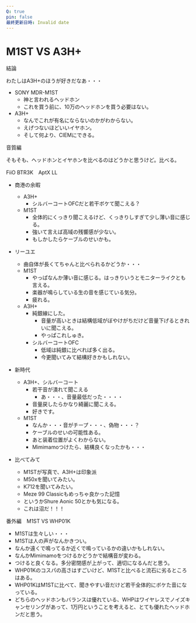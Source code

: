 ```yaml
---
Q: true
pin: false
最終更新日時: Invalid date
---
```

# M1ST VS A3H+

結論

わたしはA3H+のほうが好きだなあ・・・

- SONY MDR-M1ST
    - 神と言われるヘッドホン
    - これを買う前に、10万のヘッドホンを買う必要はない。
- A3H+
    - なんでこれが有名にならないのかがわからない。
    - えげつないほどいいイヤホン。
    - そして何より、CIEMにできる。

音質編

そもそも、ヘッドホンとイヤホンを比べるのはどうかと思うけど。比べる。

FiiO BTR3K　AptX LL

- 商港の余暇
    - A3H+
        - シルバーコートOFCだと若干ボケて聞こえる？
    - M1ST
        - 全体的にくっきり聞こえるけど、くっきりしすぎて少し薄い音に感じる。
        - 強いて言えば高域の残響感が少ない。
        - もしかしたらケーブルのせいかも。
- リーユエ
    - 曲自体が長くてちゃんと比べられるかどうか・・・
    - M1ST
        - やっぱなんか薄い音に感じる。はっきりいうとモニターライクとも言える。
        - 楽器が鳴らしている生の音を感じている気分。
        - 疲れる。
    - A3H+
        - 純銀線にした。
            - 音量が高いときは結構低域がぼやけがちだけど音量下げるときれいに聞こえる。
            - やっぱこれしゅき。
        - シルバーコートOFC
            - 低域は純銀に比べれば多く出る。
            - 今更聞いてみて結構好きかもしれない。
            
- 新時代
    - A3H+、シルバーコート
        - 若干音が潰れて聞こえる
            - あ・・・、音量最低だった・・・・
        - 音量戻したらかなり綺麗に聞こえる。
        - 好きです。
    - M1ST
        - なんか・・・音がチープ・・・、偽物・・・？
        - ケーブルのせいの可能性ある。
        - あと装着位置がよくわからない。
        - Mimimamoつけたら、結構良くなったかも・・・
- 比べてみて
    - M1STが写真で、A3H+は印象派
    - M50xを聞いてみたい。
    - K712を聞いてみたい。
    - Meze 99 Classicもめっちゃ良かった記憶
    - というかShure Aonic 50とかも気になる。
    - これは沼だ！！！

番外編　M1ST VS WHP01K

- M1STは生々しい・・・  
- M1STは人の声がなんかきつい。  
- なんか遠くで鳴ってるか近くで鳴っているかの違いかもしれない。  
- なんかMimimamoをつけるかどうかで結構音が変わる。  
- つけると良くなる。多分密閉感が上がって、適切になるんだと思う。  
- WHP01Kのコスパの高さはすごいけど、M1STと比べると流石に劣るところはある。  
- WHP01KはM1STに比べて、聞きやすい音だけど若干全体的にボケた音になっている。  
- どちらのヘッドホンもバランスは優れている、WHPはワイヤレスでノイズキャンセリングがあって、1万円ということを考えると、とても優れたヘッドホンだと思う。